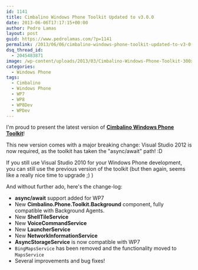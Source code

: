 ```yaml
---
id: 1141
title: Cimbalino Windows Phone Toolkit Updated to v3.0.0
date: 2013-06-06T17:17:15+00:00
author: Pedro Lamas
layout: post
guid: https://www.pedrolamas.com/?p=1141
permalink: /2013/06/06/cimbalino-windows-phone-toolkit-updated-to-v3-0-0/
dsq_thread_id:
  - 2045483871
image: /wp-content/uploads/2013/03/Cimbalino-Windows-Phone-Toolkit-300x270.png
categories:
  - Windows Phone
tags:
  - Cimbalino
  - Windows Phone
  - WP7
  - WP8
  - WP8Dev
  - WPDev
---
```

I'm proud to present the latest version of [**Cimbalino Windows Phone Toolkit**](http://cimbalino.org)!

This new version comes with a major breaking change: Visual Studio 2012 is now required, as the toolkit has taken the "async/await" path! :D

If you still use Visual Studio 2010 for your Windows Phone development, you can still use the previous version of the toolkit (but then again, seems like a really nice time to upgrade ;) )

And without further ado, here's the change-log:

* **async/await** support added for WP7
* New **Cimbalino.Phone.Toolkit.Background** component, fully compatible with Background Agents.
* New **ShellTileService**
* New **VoiceCommandService**
* New **LauncherService**
* New **NetworkInformationService**
* **AsyncStorageService** is now compatible with WP7
* `BingMapsService` has been removed and the functionality moved to `MapsService`
* Several improvements and bug fixes!